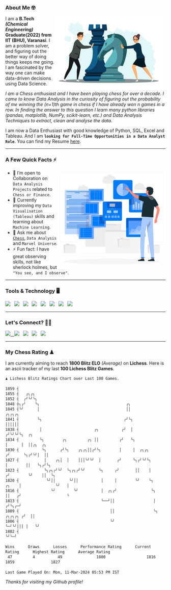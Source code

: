 ### About Me 🤓
<img align="right" alt="Coding" width="350" src="https://github.com/Laxman-Lakhan/Laxman-Lakhan/blob/master/Assets/Chess_Vector.jpg">   

I am a **B.Tech** _**(Chemical Engineering)**_ **Graduate(2022) from IIT (BHU), Varanasi**. I am a problem solver, and figuring out the better way of doing things keeps me going. I am fascinated by the way one can make data-driven decisions using Data Science. 

_I am a Chess enthusiast and I have been playing chess for over a decade. I came to know Data Analysis in the curiosity of figuring out the probability of me winning the (n+1)th game in chess if I have already won n games in a row. In finding the answer to this question I learn many python libraries (pandas, matplotlib, NumPy, scikit-learn, etc.) and Data Analysis Techniques to extract, clean and analyse the data._

I am now a Data Enthusiast with good knowledge of Python, SQL, Excel and Tableau. And I am **`looking for Full-Time Opportunities in a Data Analyst Role`**. You can find my Resume
 [here](https://drive.google.com/file/d/1UIOoogRLj5eGQFQBkuvMmTISZVdl2Ok7/view?usp=sharing).


---

### A Few Quick Facts ⚡️
<img align="right" alt="Coding" width="340" src="https://github.com/Laxman-Lakhan/Laxman-Lakhan/blob/master/Assets/Data_Vector.jpg">   

- 🤝 I’m open to Collaboration on `Data Analysis Projects` related to `Chess or Finance`.
- 📖 Currently improving my `Data Visualisation (Tableau)` skills and learning about `Machine Learning`.
- 💬 Ask me about [`Chess`](https://lichess.org/@/YourKingIsInDanger), `Data Analysis` and `Marvel Universe`.
- ⚡️ Fun fact: I have great observing skills, not like sherlock holmes, but `"You see, and I observe"`.

---
### Tools & Technology 🖥

<img src="https://img.shields.io/badge/Python-white?logo=Python&logoColor=ColorName&style=ShieldStyle" /> &nbsp;
<img src="https://img.shields.io/badge/MySQL-white?logo=MySQL&logoColor=ColorName&style=ShieldStyle" /> &nbsp;
<img src="https://img.shields.io/badge/Tableau-white?logo=Tableau&logoColor=ColorName&style=ShieldStyle" /> &nbsp;
<img src="https://img.shields.io/badge/Excel-white?logo=Microsoft+Excel&logoColor=196F3D&style=ShieldStyle" /> &nbsp;
<img src="https://img.shields.io/badge/Jupyter-white?logo=Jupyter&logoColor=ColorName&style=ShieldStyle" /> &nbsp;
<img src="https://img.shields.io/badge/pandas-white?logo=Pandas&logoColor=000080&style=ShieldStyle" /> &nbsp;
<img src="https://img.shields.io/badge/numpy-white?logo=Numpy&logoColor=85C1E9&style=ShieldStyle" /> &nbsp;
<img src="https://img.shields.io/badge/scikit learn-white?logo=Scikit+Learn&logoColor=ColorName&style=ShieldStyle" /> &nbsp;



---

### Let's Connect? 🫳🏻

<a href="mailto:laxmansingh.lakhan@gmail.com"> <img src="https://img.icons8.com/fluent/48/000000/gmail.png" width="3.5%"/> &nbsp;
[<img src="https://img.icons8.com/color/48/000000/linkedin.png" width="3.5%"/>](https://www.linkedin.com/in/laxman-lakhan/)  &nbsp;
[<img src="https://img.icons8.com/fluent/48/000000/facebook-new.png" width="3.5%"/>](https://www.facebook.com/s.laxmanlakhan/)  &nbsp;
[<img src="https://img.icons8.com/fluent/48/000000/instagram-new.png" width="3.5%"/>](https://www.instagram.com/laxman.lakhan/)  &nbsp;
[<img src="https://img.icons8.com/color/48/000000/twitter.png" width="3.5%"/>](https://twitter.com/laxman__lakhan)  &nbsp;

 ---
  
### My Chess Rating ♟
  
I am currently aiming to reach **1800 Blitz ELO** *(Average)* on **Lichess**. Here is an ascii tracker of my last **100 Lichess Blitz Games**.

  ```
  ♟︎ 𝙻𝚒𝚌𝚑𝚎𝚜𝚜 𝙱𝚕𝚒𝚝𝚣 𝚁𝚊𝚝𝚒𝚗𝚐𝚜 𝙲𝚑𝚊𝚛𝚝 𝚘𝚟𝚎𝚛 𝙻𝚊𝚜𝚝 𝟷00 𝙶𝚊𝚖𝚎𝚜.
  
1859 ┤
1855 ┤   ╭╮╭╮
1852 ┤  ╭╯╰╯╰╮
1848 ┼╮╭╯    ╰╮                                      ╭╮
1845 ┤╰╯      │                                      ││                               ╭╮╭╮╭╮
1841 ┤        ╰╮                                    ╭╯╰╮                              ││││││
1838 ┤         │                       ╭╮          ╭╯  │                             ╭╯╰╯╰╯╰╮  ╭╮
1834 ┤         ╰╮        ╭╮         ╭╮ ││         ╭╯   ╰╮                            │      │  ││╭╮  ╭╮
1830 ┤          ╰╮      ╭╯╰╮    ╭╮╭╮││╭╯╰╮        │     │  ╭╮╭╮                     ╭╯      ╰╮╭╯╰╯│  ││
1827 ┤           │    ╭╮│  │    │││╰╯╰╯  │       ╭╯     ╰╮╭╯╰╯╰╮                    │        ││   ╰╮╭╯╰╮
1823 ┤           ╰╮╭╮╭╯╰╯  ╰╮╭╮╭╯╰╯      ╰╮     ╭╯       ││    │                   ╭╯        ╰╯    ││  ╰╮
1820 ┤            ╰╯││      ╰╯││          │     │        ╰╯    ╰╮            ╭╮    │               ╰╯   │
1816 ┤              ╰╯        ╰╯          │  ╭╮╭╯               ╰╮           ││   ╭╯                    ╰
1813 ┤                                    ╰──╯││                 │          ╭╯╰╮╭─╯
1809 ┤                                        ││                 ╰╮ ╭╮╭╮╭╮ ╭╯  ││
1806 ┤                                        ╰╯                  ╰─╯╰╯│││ │   ╰╯
1802 ┤                                                                 ╰╯╰─╯ 

Wins      Draws      Losses      Performance Rating      Current Rating      Highest Rating      Average Rating
   47         4          49               1800                  1816                1859                1827     

Last Game Played On: Mon, 11-Mar-2024 05:53 PM IST
  ```
  
  
*Thanks for visiting my Github profile!*
